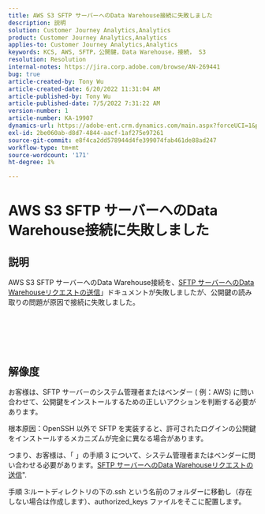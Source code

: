 ```yaml
---
title: AWS S3 SFTP サーバーへのData Warehouse接続に失敗しました
description: 説明
solution: Customer Journey Analytics,Analytics
product: Customer Journey Analytics,Analytics
applies-to: Customer Journey Analytics,Analytics
keywords: KCS, AWS, SFTP，公開鍵，Data Warehouse，接続， S3
resolution: Resolution
internal-notes: https://jira.corp.adobe.com/browse/AN-269441
bug: true
article-created-by: Tony Wu
article-created-date: 6/20/2022 11:31:04 AM
article-published-by: Tony Wu
article-published-date: 7/5/2022 7:31:22 AM
version-number: 1
article-number: KA-19907
dynamics-url: https://adobe-ent.crm.dynamics.com/main.aspx?forceUCI=1&pagetype=entityrecord&etn=knowledgearticle&id=65e0ca73-8cf0-ec11-bb3d-6045bd0158f8
exl-id: 2be060ab-d8d7-4844-aacf-1af275e97261
source-git-commit: e8f4ca2dd578944d4fe399074fab461de88ad247
workflow-type: tm+mt
source-wordcount: '171'
ht-degree: 1%

---
```


# AWS S3 SFTP サーバーへのData Warehouse接続に失敗しました

## 説明

AWS S3 SFTP サーバーへのData Warehouse接続を、[SFTP サーバーへのData Warehouseリクエストの送信](https://experienceleague.adobe.com/docs/analytics/export/ftp-and-sftp/secure-file-transfer-protocol/ftp-sftp-dw.html?lang=en)」ドキュメントが失敗しましたが、公開鍵の読み取りの問題が原因で接続に失敗しました。<br><br> <br><br><br>
&#x200B;&#x200B;&#x200B;


## 解像度


お客様は、SFTP サーバーのシステム管理者またはベンダー ( 例：AWS) に問い合わせて、公開鍵をインストールするための正しいアクションを判断する必要があります。

根本原因：OpenSSH 以外で SFTP を実装すると、許可されたログインの公開鍵をインストールするメカニズムが完全に異なる場合があります。

つまり、お客様は、「 」の手順 3 について、システム管理者またはベンダーに問い合わせる必要があります。[SFTP サーバーへのData Warehouseリクエストの送信](https://experienceleague.adobe.com/docs/analytics/export/ftp-and-sftp/secure-file-transfer-protocol/ftp-sftp-dw.html?lang=en)&quot;.

手順 3:ルートディレクトリの下の.ssh という名前のフォルダーに移動し（存在しない場合は作成します）、authorized_keys ファイルをそこに配置します。
